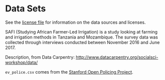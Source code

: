 # Data Sets

See the [license file](../license.md) for information on the data sources and licenses.

SAFI (Studying African Farmer-Led Irrigation) is a study looking at farming and irrigation methods in Tanzania and Mozambique. The survey data was collected through interviews conducted between November 2016 and June 2017. 

Description, from Data Carpentry: http://www.datacarpentry.org/socialsci-workshop/data/

`ev_police.csv` comes from the [Stanford Open Policing Project](https://openpolicing.stanford.edu/data/).

